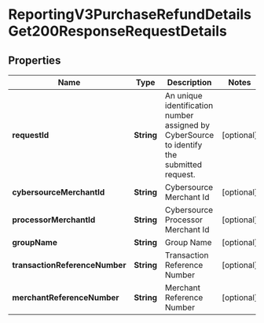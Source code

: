 
# ReportingV3PurchaseRefundDetailsGet200ResponseRequestDetails

## Properties
Name | Type | Description | Notes
------------ | ------------- | ------------- | -------------
**requestId** | **String** | An unique identification number assigned by CyberSource to identify the submitted request. |  [optional]
**cybersourceMerchantId** | **String** | Cybersource Merchant Id |  [optional]
**processorMerchantId** | **String** | Cybersource Processor Merchant Id |  [optional]
**groupName** | **String** | Group Name |  [optional]
**transactionReferenceNumber** | **String** | Transaction Reference Number |  [optional]
**merchantReferenceNumber** | **String** | Merchant Reference Number |  [optional]



